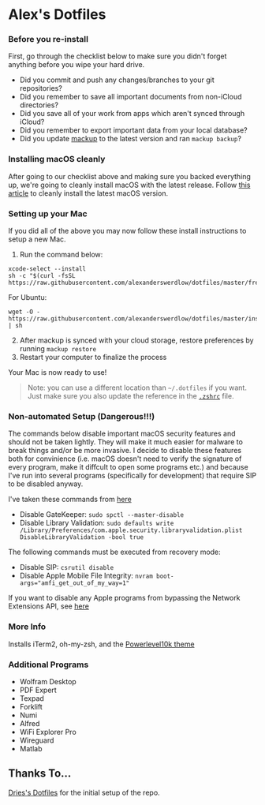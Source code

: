 # Alex's Dotfiles

### Before you re-install

First, go through the checklist below to make sure you didn't forget anything before you wipe your hard drive.

- Did you commit and push any changes/branches to your git repositories?
- Did you remember to save all important documents from non-iCloud directories?
- Did you save all of your work from apps which aren't synced through iCloud?
- Did you remember to export important data from your local database?
- Did you update [mackup](https://github.com/lra/mackup) to the latest version and ran `mackup backup`?

### Installing macOS cleanly

After going to our checklist above and making sure you backed everything up, we're going to cleanly install macOS with the latest release. Follow [this article](https://www.imore.com/how-do-clean-install-macos) to cleanly install the latest macOS version.

### Setting up your Mac

If you did all of the above you may now follow these install instructions to setup a new Mac.

1. Run the command below:
```
xcode-select --install
sh -c "$(curl -fsSL https://raw.githubusercontent.com/alexanderswerdlow/dotfiles/master/fresh.sh)"
```

For Ubuntu:
```
wget -O - https://raw.githubusercontent.com/alexanderswerdlow/dotfiles/master/install.sh | sh
```

2. After mackup is synced with your cloud storage, restore preferences by running `mackup restore`
3. Restart your computer to finalize the process

Your Mac is now ready to use!

> Note: you can use a different location than `~/.dotfiles` if you want. Just make sure you also update the reference in the [`.zshrc`](./.zshrc) file.

### Non-automated Setup (Dangerous!!!)

The commands below disable important macOS security features and should not be taken lightly. They will make it much easier for malware to break things and/or be more invasive. I decide to disable these features both for convinience (i.e. macOS doesn't need to verify the signature of every program, make it diffcult to open some programs etc.) and because I've run into several programs (specifically for development) that require SIP to be disabled anyway.

I've taken these commands from [here](https://www.naut.ca/blog/2020/11/13/forbidden-commands-to-liberate-macos/)
- Disable GateKeeper: `sudo spctl --master-disable`
- Disable Library Validation: `sudo defaults write /Library/Preferences/com.apple.security.libraryvalidation.plist DisableLibraryValidation -bool true`

The following commands must be executed from recovery mode:

- Disable SIP:  `csrutil disable`
- Disable Apple Mobile File Integrity: `nvram boot-args="amfi_get_out_of_my_way=1"`

If you want to disable any Apple programs from bypassing the Network Extensions API, see [here](https://tinyapps.org/blog/202010210700_whose_computer_is_it.html)

### More Info
Installs iTerm2, oh-my-zsh, and the [Powerlevel10k theme](https://github.com/romkatv/powerlevel10k)

### Additional Programs

- Wolfram Desktop
- PDF Expert
- Texpad
- Forklift
- Numi
- Alfred
- WiFi Explorer Pro
- Wireguard
- Matlab

## Thanks To...

[Dries's Dotfiles](https://github.com/driesvints/dotfiles) for the initial setup of the repo.
